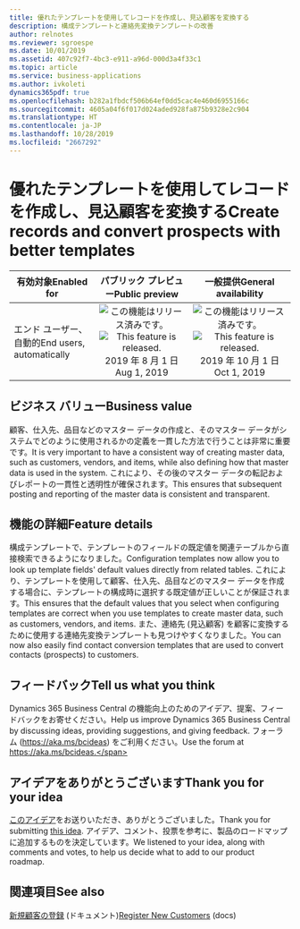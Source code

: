 ```yaml
---
title: 優れたテンプレートを使用してレコードを作成し、見込顧客を変換する
description: 構成テンプレートと連絡先変換テンプレートの改善
author: relnotes
ms.reviewer: sgroespe
ms.date: 10/01/2019
ms.assetid: 407c92f7-4bc3-e911-a96d-000d3a4f33c1
ms.topic: article
ms.service: business-applications
ms.author: ivkoleti
dynamics365pdf: true
ms.openlocfilehash: b282a1fbdcf506b64ef0dd5cac4e460d6955166c
ms.sourcegitcommit: 4605a04f6f017d024aded928fa875b9328e2c904
ms.translationtype: HT
ms.contentlocale: ja-JP
ms.lasthandoff: 10/28/2019
ms.locfileid: "2667292"
---
```

# <a name="create-records-and-convert-prospects-with-better-templates"></a><span data-ttu-id="28578-103">優れたテンプレートを使用してレコードを作成し、見込顧客を変換する</span><span class="sxs-lookup"><span data-stu-id="28578-103">Create records and convert prospects with better templates</span></span>


| <span data-ttu-id="28578-104">有効対象</span><span class="sxs-lookup"><span data-stu-id="28578-104">Enabled for</span></span>    |  <span data-ttu-id="28578-105">パブリック プレビュー</span><span class="sxs-lookup"><span data-stu-id="28578-105">Public preview</span></span> | <span data-ttu-id="28578-106">一般提供</span><span class="sxs-lookup"><span data-stu-id="28578-106">General availability</span></span> | 
| ---------- | :----------: |:----------: |
|<span data-ttu-id="28578-107">エンド ユーザー、自動的</span><span class="sxs-lookup"><span data-stu-id="28578-107">End users, automatically</span></span>|<span data-ttu-id="28578-108">![この機能はリリース済みです。](/dynamics365-release-plan/media/green-checkmark.png "この機能はリリース済みです。")</span><span class="sxs-lookup"><span data-stu-id="28578-108">![This feature is released.](/dynamics365-release-plan/media/green-checkmark.png "This feature is released.")</span></span> <span data-ttu-id="28578-109">2019 年 8 月 1 日</span><span class="sxs-lookup"><span data-stu-id="28578-109">Aug 1, 2019</span></span>| <span data-ttu-id="28578-110">![この機能はリリース済みです。](/dynamics365-release-plan/media/green-checkmark.png "この機能はリリース済みです。")</span><span class="sxs-lookup"><span data-stu-id="28578-110">![This feature is released.](/dynamics365-release-plan/media/green-checkmark.png "This feature is released.")</span></span> <span data-ttu-id="28578-111">2019 年 10 月 1 日</span><span class="sxs-lookup"><span data-stu-id="28578-111">Oct 1, 2019</span></span>|


## <a name="business-value"></a><span data-ttu-id="28578-112">ビジネス バリュー</span><span class="sxs-lookup"><span data-stu-id="28578-112">Business value</span></span>
<!-- bv start -->
<span data-ttu-id="28578-113">顧客、仕入先、品目などのマスター データの作成と、そのマスター データがシステムでどのように使用されるかの定義を一貫した方法で行うことは非常に重要です。</span><span class="sxs-lookup"><span data-stu-id="28578-113">It is very important to have a consistent way of creating master data, such as customers, vendors, and items, while also defining how that master data is used in the system.</span></span> <span data-ttu-id="28578-114">これにより、その後のマスター データの転記およびレポートの一貫性と透明性が確保されます。</span><span class="sxs-lookup"><span data-stu-id="28578-114">This ensures that subsequent posting and reporting of the master data is consistent and transparent.</span></span>
<!-- bv end -->



## <a name="feature-details"></a><span data-ttu-id="28578-115">機能の詳細</span><span class="sxs-lookup"><span data-stu-id="28578-115">Feature details</span></span>
<!--feature detail start -->
<span data-ttu-id="28578-116">構成テンプレートで、テンプレートのフィールドの既定値を関連テーブルから直接検索できるようになりました。</span><span class="sxs-lookup"><span data-stu-id="28578-116">Configuration templates now allow you to look up template fields' default values directly from related tables.</span></span> <span data-ttu-id="28578-117">これにより、テンプレートを使用して顧客、仕入先、品目などのマスター データを作成する場合に、テンプレートの構成時に選択する既定値が正しいことが保証されます。</span><span class="sxs-lookup"><span data-stu-id="28578-117">This ensures that the default values that you select when configuring templates are correct when you use templates to create master data, such as customers, vendors, and items.</span></span> <span data-ttu-id="28578-118">また、連絡先 (見込顧客) を顧客に変換するために使用する連絡先変換テンプレートも見つけやすくなりました。</span><span class="sxs-lookup"><span data-stu-id="28578-118">You can now also easily find contact conversion templates that are used to convert contacts (prospects) to customers.</span></span>
<!--feature detail end -->






## <a name="tell-us-what-you-think"></a><span data-ttu-id="28578-119">フィードバック</span><span class="sxs-lookup"><span data-stu-id="28578-119">Tell us what you think</span></span>
<span data-ttu-id="28578-120">Dynamics 365 Business Central の機能向上のためのアイデア、提案、フィードバックをお寄せください。</span><span class="sxs-lookup"><span data-stu-id="28578-120">Help us improve Dynamics 365 Business Central by discussing ideas, providing suggestions, and giving feedback.</span></span> <span data-ttu-id="28578-121">フォーラム (https://aka.ms/bcideas) をご利用ください。</span><span class="sxs-lookup"><span data-stu-id="28578-121">Use the forum at https://aka.ms/bcideas.</span></span>



## <a name="thank-you-for-your-idea"></a><span data-ttu-id="28578-122">アイデアをありがとうございます</span><span class="sxs-lookup"><span data-stu-id="28578-122">Thank you for your idea</span></span>
<span data-ttu-id="28578-123">[このアイデア](https://experience.dynamics.com/ideas/idea/?ideaid=5534f40d-0bd9-e811-b96f-0003ff68b04e)をお送りいただき、ありがとうございました。</span><span class="sxs-lookup"><span data-stu-id="28578-123">Thank you for submitting [this idea](https://experience.dynamics.com/ideas/idea/?ideaid=5534f40d-0bd9-e811-b96f-0003ff68b04e).</span></span> <span data-ttu-id="28578-124">アイデア、コメント、投票を参考に、製品のロードマップに追加するものを決定しています。</span><span class="sxs-lookup"><span data-stu-id="28578-124">We listened to your idea, along with comments and votes, to help us decide what to add to our product roadmap.</span></span>

## <a name="see-also"></a><span data-ttu-id="28578-125">関連項目</span><span class="sxs-lookup"><span data-stu-id="28578-125">See also</span></span>

<span data-ttu-id="28578-126">[新規顧客の登録](https://docs.microsoft.com/dynamics365/business-central/sales-how-register-new-customers) (ドキュメント)</span><span class="sxs-lookup"><span data-stu-id="28578-126">[Register New Customers](https://docs.microsoft.com/dynamics365/business-central/sales-how-register-new-customers) (docs)</span></span>
